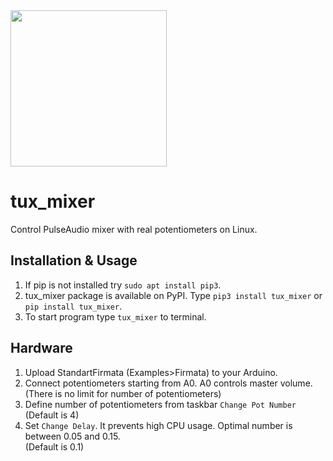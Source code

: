 <img src="https://user-images.githubusercontent.com/73137174/118411474-6ffe7580-b69d-11eb-9297-b39b77e71446.png" width="250" height="250">

# tux_mixer
Control PulseAudio mixer with real potentiometers on Linux.

## Installation & Usage
1.  If pip is not installed try `sudo apt install pip3`. 
2. tux_mixer package is available on PyPI. Type `pip3 install tux_mixer` or 
`pip install tux_mixer`.
3. To start program type `tux_mixer` to terminal. 

## Hardware
1. Upload StandartFirmata (Examples>Firmata) to your Arduino.
2. Connect potentiometers starting from A0. A0 controls master volume.\
(There is no limit for number of potentiometers)
3. Define number of potentiometers from taskbar `Change Pot Number` (Default is 4)
4. Set `Change Delay`. It prevents high CPU usage. Optimal number is between 0.05 and 0.15.\
(Default is 0.1)

